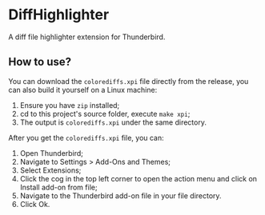 # DiffHighlighter

A diff file highlighter extension for Thunderbird.

## How to use?

You can download the `colorediffs.xpi` file directly from the release, you can also build it yourself on a Linux machine:

1. Ensure you have `zip` installed;
2. cd to this project's source folder, execute `make xpi`;
3. The output is `colorediffs.xpi` under the same directory.

After you get the `colorediffs.xpi` file, you can:

1. Open Thunderbird;
2. Navigate to Settings > Add-Ons and Themes;
3. Select Extensions;
4. Click the cog in the top left corner to open the action menu and click on Install add-on from file;
5. Navigate to the Thunderbird add-on file in your file directory.
6. Click Ok.
